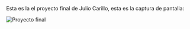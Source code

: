 Esta es la el proyecto final de Julio Carillo, esta es la captura de pantalla:

![Proyecto final](Proyectofinal.png)